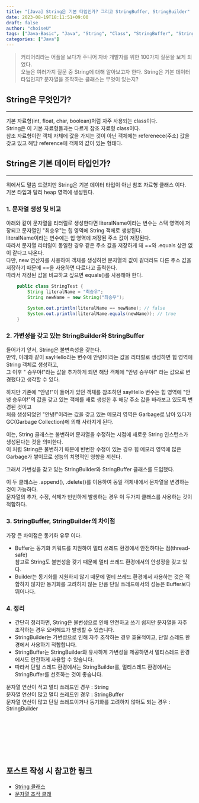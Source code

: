 ```yaml
---
title: "[Java] String은 기본 타입인가? 그리고 StringBuffer, StringBuilder"
date: 2023-08-19T18:11:51+09:00
draft: false
author: "choiseU"
tags: ["Java-Basic", "Java", "String", "Class", "StringBuffer", "StringBuilder"]
categories: ["Java"]
---
```

> 커리어리라는 어플을 보다가 주니어 자바 개발자를 위한 100가지 질문을 보게 되었다.  
> 오늘은 여러가지 질문 중 String에 대해 알아보고자 한다.
> String은 기본 데이터 타입인지?
> 문자열을 조작하는 클래스는 무엇이 있는지?

## String은 무엇인가?
***
기본 자료형(int, float, char, boolean)처럼 자주 사용되는 class이다.  
String은 이 기본 자료형들과는 다르게 참조 자료형 class이다.  
참조 자료형이란 객체 자체에 값을 가지는 것이 아닌 객체에는 referenece(주소) 값을 갖고 있고 해당 reference에 객체의 값이 있는 형태다.  

## String은 기본 데이터 타입인가?
***
위에서도 말씀 드렸지만 String은 기본 데이터 타입이 아닌 참조 자료형 클래스 이다.  
기본 타입과 달리 heap 영역에 생성된다.

### 1. 문자열 생성 및 비교
아래와 같이 문자열을 리터럴로 생성한다면 literalName이라는 변수는 스택 영역에 저장되고 문자열인 "최승우"는 힙 영역에 String 객체로 생성된다.  
literalName이라는 변수에는 힙 영역에 저장된 주소 값이 저장된다.  
따라서 문자열 리터럴이 동일한 경우 같은 주소 값을 저장하게 돼 ==와 .equals 상관 없이 같다고 나온다.  
다만, new 연산자를 사용하여 객체를 생성하면 문자열의 값이 같더라도 다른 주소 값을 저장하기 때문에 ==을 사용하면 다르다고 출력한다.  
따라서 저장된 값을 비교하고 싶으면 equals()를 사용해야 한다.
~~~java
    public class StringTest {
        String literalName = "최승우";
        String newName = new String("최승우");
        
        System.out.println(literalName == newName); // false
        System.out.println(literalName.equals(newName)); // true
    }
~~~

### 2. 가변성을 갖고 있는 StringBuilder와 StringBuffer
들어가기 앞서, String은 불변속성을 갖는다.  
만약, 아래와 같이 sayHello라는 변수에 안녕!이라는 값을 리터럴로 생성하면 힙 영역에 String 객체로 생성하고,  
그 이후 " 승우야!"라는 값을 추가하게 되면 해당 객체에 "안녕 승우야!" 라는 값으로 변경했다고 생각할 수 있다.  
  
하지만 기존에 "안녕!"이 들어가 있던 객체를 참조하던 sayHello 변수는 힙 영역에 "안녕 승우야!"의 값을 갖고 있는 객체를 새로 생성한 후 해당 주소 값을 바라보고 있도록 변경된 것이고  
처음 생성되었던 "안녕!"이라는 값을 갖고 있는 메모리 영역은 Garbage로 남아 있다가 GC(Garbage Collection)에 의해 사라지게 된다.  
  
이는, String 클래스는 불변하며 문자열을 수정하는 시점에 새로운 String 인스턴스가 생성된다는 것을 의미한다.  
이 처럼 String은 불변하기 때문에 빈번한 수정이 있는 경우 힙 메모리 영역에 많은 Garbage가 쌓이므로 성능의 치명적인 영향을 끼친다.
  
그래서 가변성을 갖고 있는  StringBuilder와 StringBuffer 클래스를 도입했다.  

이 두 클래스는 .append(), .delete()를 이용하여 동일 객체내에서 문자열을 변경하는 것이 가능하다.  
문자열의 추가, 수정, 삭제가 빈번하게 발생하는 경우 이 두가지 클래스를 사용하는 것이 적합하다.

### 3. StringBuffer, StringBuilder의 차이점
가장 큰 차이점은 동기화 유무 이다.  
- Buffer는 동기화 키워드를 지원하여 멀티 쓰레드 환경에서 안전하다는 점(thread-safe)  
참고로 String도 불변성을 갖기 때문에 멀티 쓰레드 환경에서의 안성정을 갖고 있다.
- Builder는 동기화를 지원하지 않기 때문에 멀티 쓰레드 환경에서 사용하는 것은 적합하지 않지만 동기화를 고려하지 않는 만큼 단일 쓰레드에서의 성능은 Buffer보다 뛰어나다.
  
### 4. 정리
- 간단히 정리하면, String은 불변성으로 인해 안전하고 쓰기 쉽지만 문자열을 자주 조작하는 경우 오버헤드가 발생할 수 있습니다.  
- StringBuilder는 가변성으로 인해 자주 조작하는 경우 효율적이고, 단일 스레드 환경에서 사용하기 적합합니다.  
- StringBuffer는 StringBuilder와 유사하게 가변성을 제공하면서 멀티스레드 환경에서도 안전하게 사용할 수 있습니다.  
- 따라서 단일 스레드 환경에서는 StringBuilder를, 멀티스레드 환경에서는 StringBuffer를 선호하는 것이 좋습니다.
 
문자열 연산이 적고 멀티 쓰레드인 경우 : String  
문자열 연산이 많고 멀티 쓰레드인 경우 : StringBuffer  
문자열 연산이 많고 단일 쓰레드이거나 동기화를 고려하지 않아도 되는 경우 : StringBuilder  




<div style="height: 100px;"></div>

## 포스트 작성 시 참고한 링크
- [String 클래스](https://mimah.tistory.com/entry/Java-%EC%9E%90%EB%B0%94%EC%97%90%EC%84%9C%EC%9D%98-String-%ED%83%80%EC%9E%85)
- [문자열 조작 클래](https://ifuwanna.tistory.com/221)
